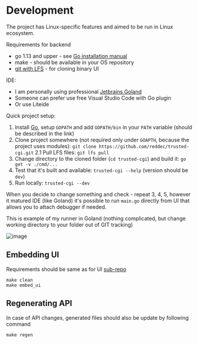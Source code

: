 # Development

The project has Linux-specific features and aimed to be run in Linux ecosystem.

Requirements for backend

* go 1.13 and upper - see [Go installation manual](https://golang.org/doc/install)
* make - should be available in your OS repository
* [git with LFS](https://git-lfs.github.com/) - for cloning binary UI

IDE:

* I am personally using professional [Jetbrains Goland](https://www.jetbrains.com/go/)
* Someone can prefer use free Visual Studio Code with Go plugin
* Or use Liteide

Quick project setup:

1. Install  [Go](https://golang.org/doc/install), setup `GOPATH` and add `GOPATH/bin` in your `PATH` variable (should be described in the link)
2. Clone project somewhere (not required only under `GOAPTH`, because the project uses modules): `git clone https://github.com/reddec/trusted-cgi.git`
2.1 Pull LFS files: `git lfs pull`
3. Change directory to the cloned folder (`cd trusted-cgi`) and build it: `go get -v ./cmd/...`
4. Test that it's built and available: `trusted-cgi --help` (version should be `dev`)
5. Run locally: `trusted-cgi --dev`

When you decide to change something and check - repeat 3, 4, 5, however it matured IDE (like Goland) it's
possible to run `main.go` directly from UI that allows you to attach debugger if needed.

This is example of my runner in Goland (nothing complicated, but change working directory to your folder out of GIT tracking)

![image](https://user-images.githubusercontent.com/6597086/83396622-d9568b80-a42e-11ea-8be4-93f7b4cff0c2.png)
  

## Embedding UI

Requirements should be same as for UI [sub-repo](https://github.com/reddec/trusted-cgi-ui)

```shell
make clean
make embed_ui
```

## Regenerating API

In case of API changes, generated files should also be update by following command

```shell
make regen
```